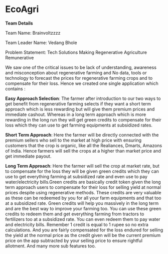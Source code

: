 # EcoAgri

**Team Details**


Team Name: Brainvoltzzzz

Team Leader Name: Vedang Bhole

Problem Statement: Tech Solutions Making Regenerative Agriculture Remunerative

We saw one of the critical issues to be lack of understanding, awareness and misconception about regenerative farming and No data, tools or technology to forecast the prices for regenerative farming crops and to compensate for their loss. Hence we created one single application which  contains :

**Easy Approach Selection**: The farmer after introduction to our two ways to get benefit from regenerative farming selects if they want a short term approach which is less rewarding but will give them premium prices and immediate cashout. Whereas in a long term approach which is more rewarding in the long run they will get green credits to compensate for their loss which they can use to get farming equipments at subsidized rates.

**Short Term Approach**: Here the farmer will be directly connected with the premium sellers who sell to the market at high price with ensuring customers that the crop is organic, like all the Realiances, Dmarts, Amazons of India. Hence farmers will sell the crops at a higher than market price and get immediate payout.

**Long Term Approach**: Here the farmer will sell the crop at market rate, but to compensate for the loss they will be given green credits which they can use to get everything farming at subsidized rate and even use to pay water/electricity bills.Green credits are basically credit token given the long term approach users to compensate for their loss for selling yield at normal prices despite using regenerative methods. These credits are very valuable as these can be redeemed by you for all your farm equipments and that too at a subsidized rate. Green credits will help you massively in the long term and are the best way to improve your farming too. You can use these green credits to redeem them and get everything farming from tractors to fertilizers too at a subsidized rate. You can even redeem them to pay water and electricity bills. Remember 1 credit is equal to 1 rupee so no extra calculations. And you are fairly compensated for the loss endured for selling the yield at the normal price as the credit given will be the current premium price on the app subtracted by your selling price to ensure rightful allotment. And many more sub features too.

